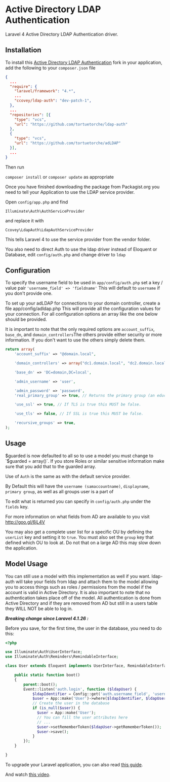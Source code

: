 Active Directory LDAP Authentication
====================================

Laravel 4 Active Directory LDAP Authentication driver.

Installation
------------
To install this [Active Directory LDAP Authentication](https://github.com/ccovey/ldap-auth) fork in your application, add the following to your `composer.json` file

```json
{
  ...
  "require": {
    "laravel/framework": "4.*",
    ...
    "ccovey/ldap-auth": "dev-patch-1",
  },
  ...
  "repositories": [{
    "type": "vcs",
    "url": "https://github.com/tortuetorche/ldap-auth"
  },
  {
    "type": "vcs",
    "url": "https://github.com/tortuetorche/adLDAP"
  }],
  ...
}
```

Then run

`composer install` or `composer update` as appropriate

Once you have finished downloading the package from Packagist.org you need to tell your Application to use the LDAP service provider.

Open `config/app.php` and find

`Illuminate\Auth\AuthServiceProvider`

and replace it with

`Ccovey\LdapAuth\LdapAuthServiceProvider`

This tells Laravel 4 to use the service provider from the vendor folder.

You also need to direct Auth to use the ldap driver instead of Eloquent or Database, edit `config/auth.php` and change driver to `ldap`

Configuration
-------------
To specify the username field to be used in `app/config/auth.php` set a key / value pair `'username_field' => 'fieldname'` This will default to `username` if you don't provide one.

To set up your adLDAP for connections to your domain controller, create a file app/config/adldap.php This will provide all the configuration values for your connection. For all configuration options an array like the one below should be provided.

It is important to note that the only required options are `account_suffix`, `base_dn`, and `domain_controllers`The others provide either security or more information. If you don't want to use the others simply delete them.

```php
return array(
	'account_suffix' => "@domain.local",

	'domain_controllers' => array("dc1.domain.local", "dc2.domain.local"), // An array of domains may be provided for load balancing.

	'base_dn' => 'DC=domain,DC=local',

	'admin_username' => 'user',

	'admin_password' => 'password',
	'real_primary_group' => true, // Returns the primary group (an educated guess).

	'use_ssl' => true, // If TLS is true this MUST be false.

	'use_tls' => false, // If SSL is true this MUST be false.

	'recursive_groups' => true,
);
```

Usage
-----
$guarded is now defaulted to all so to use a model you must change to `$guarded = array()`. If you store Roles or similar sensitive information make sure that you add that to the guarded array.

Use of `Auth` is the same as with the default service provider.

By Default this will have the `username (samaccountname)`, `displayname`, `primary group`, as well as all groups user is a part of

To edit what is returned you can specify in `config/auth.php` under the `fields` key.

For more information on what fields from AD are available to you visit http://goo.gl/6jL4V

You may also get a complete user list for a specific OU by defining the `userList` key and setting it to `true`. You must also set the `group` key that defined which OU to look at. Do not that on a large AD this may slow down the application.

Model Usage
-----------
You can still use a model with this implementation as well if you want. ldap-auth will take your fields from ldap and attach them to the model allowing you to access things such as roles / permissions from the model if the account is valid in Active Directory. It is also important to note that no authentication takes place off of the model. All authentication is done from Active Directory and if they are removed from AD but still in a users table they WILL NOT be able to log in.

***Breaking change since Laravel 4.1.26 :***

Before you save, for the first time, the user in the database, you need to do this:

```php
<?php

use Illuminate\Auth\UserInterface;
use Illuminate\Auth\Reminders\RemindableInterface;

class User extends Eloquent implements UserInterface, RemindableInterface {

    public static function boot()
    {
        parent::boot();
        Event::listen('auth.login', function ($ldapUser) {
            $ldapIdentifier = Config::get('auth.username_field', 'username');
            $user = App::make('User')->where($ldapIdentifier, $ldapUser->$ldapIdentifier)->first();
            // Create the user in the database
            if (is_null($user)) {
              $user = App::make('User');
              // You can fill the user attributes here
              // ...
              $user->setRememberToken($ldapUser->getRememberToken());
              $user->save();
            }
        });
    }

}
```

To upgrade your Laravel application, you can also read [this guide](http://laravel.com/docs/upgrade#upgrade-4.1.26).

And watch [this video](https://laracasts.com/lessons/laravel-updating-to-4-1-26).
